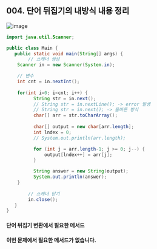 ## 004. 단어 뒤집기의 내방식 내용 정리

![image](https://user-images.githubusercontent.com/66407386/175608334-ee3b80b7-9016-4da4-84e9-b0d6e85fa2d3.png)

```java
import java.util.Scanner;

public class Main {
   public static void main(String[] args) {
    	// 스캐너 생성
	Scanner in = new Scanner(System.in);

	// 변수 
	int cnt = in.nextInt();
 
 	for(int i=0; i<cnt; i++) {
          String str = in.next(); 
          // String str = in.nextLine(); -> error 발생
          // String str = in.next(); -> 올바른 방식
          char[] arr = str.toCharArray();
        
          char[] output = new char[arr.length];
          int lndex = 0;
          // System.out.println(arr.length);

          for (int j = arr.length-1; j >= 0; j--) {
              output[lndex++] = arr[j];
          }

          String answer = new String(output);
          System.out.println(answer); 
	}
        
        // 스캐너 닫기
        in.close();
   }
}
```

#### 단어 뒤집기 변환에서 필요한 메서드
 **이번 문제에서 필요한 메서드가 없습니다.**
